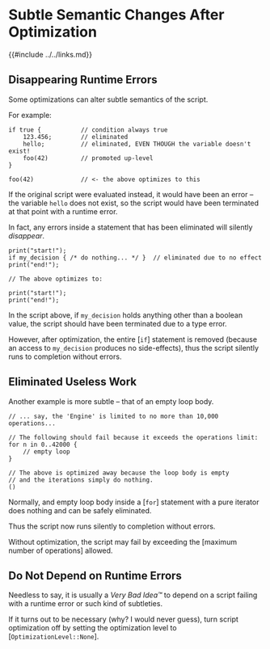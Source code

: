 Subtle Semantic Changes After Optimization
=========================================

{{#include ../../links.md}}


Disappearing Runtime Errors
--------------------------

Some optimizations can alter subtle semantics of the script.

For example:

```rust,no_run
if true {           // condition always true
    123.456;        // eliminated
    hello;          // eliminated, EVEN THOUGH the variable doesn't exist!
    foo(42)         // promoted up-level
}

foo(42)             // <- the above optimizes to this
```

If the original script were evaluated instead, it would have been an error &ndash;
the variable `hello` does not exist, so the script would have been terminated at that point
with a runtime error.

In fact, any errors inside a statement that has been eliminated will silently _disappear_.

```rust,no_run
print("start!");
if my_decision { /* do nothing... */ }  // eliminated due to no effect
print("end!");

// The above optimizes to:

print("start!");
print("end!");
```

In the script above, if `my_decision` holds anything other than a boolean value,
the script should have been terminated due to a type error.

However, after optimization, the entire [`if`] statement is removed (because an access to
`my_decision` produces no side-effects), thus the script silently runs to completion without errors.


Eliminated Useless Work
-----------------------

Another example is more subtle &ndash; that of an empty loop body.

```rust,no_run
// ... say, the 'Engine' is limited to no more than 10,000 operations...

// The following should fail because it exceeds the operations limit:
for n in 0..42000 {
    // empty loop
}

// The above is optimized away because the loop body is empty
// and the iterations simply do nothing.
()
```

Normally, and empty loop body inside a [`for`] statement with a pure iterator does nothing and can
be safely eliminated.

Thus the script now runs silently to completion without errors.

Without optimization, the script may fail by exceeding the [maximum number of operations] allowed.


Do Not Depend on Runtime Errors
------------------------------

Needless to say, it is usually a _Very Bad Idea™_ to depend on a script failing with a runtime error
or such kind of subtleties.

If it turns out to be necessary (why? I would never guess), turn script optimization off by setting
the optimization level to [`OptimizationLevel::None`].
